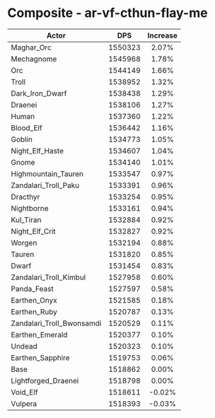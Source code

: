 # Composite - ar-vf-cthun-flay-me
| Actor | DPS | Increase |
|---|:---:|:---:|
|Maghar_Orc|1550323|2.07%|
|Mechagnome|1545968|1.78%|
|Orc|1544149|1.66%|
|Troll|1538952|1.32%|
|Dark_Iron_Dwarf|1538438|1.29%|
|Draenei|1538106|1.27%|
|Human|1537360|1.22%|
|Blood_Elf|1536442|1.16%|
|Goblin|1534773|1.05%|
|Night_Elf_Haste|1534607|1.04%|
|Gnome|1534140|1.01%|
|Highmountain_Tauren|1533547|0.97%|
|Zandalari_Troll_Paku|1533391|0.96%|
|Dracthyr|1533254|0.95%|
|Nightborne|1533161|0.94%|
|Kul_Tiran|1532884|0.92%|
|Night_Elf_Crit|1532827|0.92%|
|Worgen|1532194|0.88%|
|Tauren|1531820|0.85%|
|Dwarf|1531454|0.83%|
|Zandalari_Troll_Kimbul|1527958|0.60%|
|Panda_Feast|1527597|0.58%|
|Earthen_Onyx|1521585|0.18%|
|Earthen_Ruby|1520787|0.13%|
|Zandalari_Troll_Bwonsamdi|1520529|0.11%|
|Earthen_Emerald|1520377|0.10%|
|Undead|1520323|0.10%|
|Earthen_Sapphire|1519753|0.06%|
|Base|1518862|0.00%|
|Lightforged_Draenei|1518798|0.00%|
|Void_Elf|1518611|-0.02%|
|Vulpera|1518393|-0.03%|
